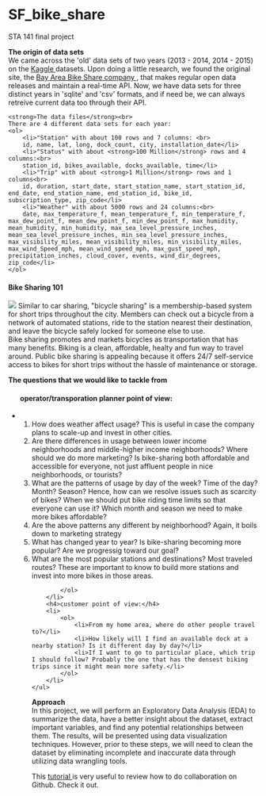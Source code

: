 # SF_bike_share
STA 141 final project

<p> <strong>The origin of data sets</strong><br>
We came across the 'old' data sets of two years (2013 - 2014, 2014 - 2015) on the <a href = 'https://www.kaggle.com/benhamner/sf-bay-area-bike-share'> Kaggle </a> datasets.
Upon doing a little research, we found the original site, the <a href = 'http://www.bayareabikeshare.com/open-data'> Bay Area Bike Share company </a>,  that makes regular open data releases and maintain a real-time API. Now, we have data sets for three distinct years in 'sqlite' and 'csv' formats, and if need be, we can always retreive current data too through their API.
</p>
<p>
	
	<strong>The data files</strong><br>
	There are 4 different data sets for each year:
	<ol>
		<li>"Station" with about 100 rows and 7 columns: <br>
		id, name, lat, long, dock_count, city, installation_date</li>
		<li>"Status" with about <strong>100 Million</strong> rows and 4 columns:<br>
		station_id, bikes_available, docks_available, time</li>
		<li>"Trip" with about <strong>1 Million</strong> rows and 1 columns<br>
		id, duration, start_date, start_station_name, start_station_id, end_date, end_station_name, end_station_id, bike_id, subscription_type, zip_code</li>
		<li>"Weather" with about 5000 rows and 24 columns:<br>
		date, max_temperature_f, mean_temperature_f, min_temperature_f, max_dew_point_f, mean_dew_point_f, min_dew_point_f, max_humidity, mean_humidity, min_humidity, max_sea_level_pressure_inches, mean_sea_level_pressure_inches, min_sea_level_pressure_inches, max_visibility_miles, mean_visibility_miles, min_visibility_miles, max_wind_Speed_mph, mean_wind_speed_mph, max_gust_speed_mph, precipitation_inches, cloud_cover, events, wind_dir_degrees, zip_code</li>
	</ol>
</p>

<p> 
	<h4><strong>Bike Sharing 101</strong><br></h4>
	<img src="http://www.sfbike.org/wp-content/uploads/2014/03/BikeShare-diagram.jpg">
	Similar to car sharing, "bicycle sharing" is a membership-based system for short trips throughout the city. Members can check out a bicycle from a network of automated stations, ride to the station nearest their destination, and leave the bicycle safely locked for someone else to use.<br>
	Bike sharing promotes and markets bicycles as transportation that has many benefits. Biking is a clean, affordable, healty and fun way to travel around. Public bike sharing is appealing because it offers 24/7 self-service access to bikes for short trips without the hassle of maintenance or storage.
</p>

<p>
	<strong>The questions that we would like to tackle from</strong>
	<ul><h4>operator/transporation planner point of view:</h4>
		<li>
			<ol>
				<li>How does weather affect usage? This is useful in case the company plans to scale-up and invest in other cities.</li>
				<li>Are there differences in usage between lower income neighborhoods and middle-higher income neighborhoods?
				Where should we do more marketing? Is bike-sharing both affordable and accessible for everyone, not just affluent people in nice neighborhoods, or tourists?</li>
				<li>What are the patterns of usage by day of the week? Time of the day? Month? Season? Hence, how can we resolve issues such as scarcity of bikes? When we should put bike riding time limits so that everyone can use it? Which month and season we need to make more bikes affordable?</li>
				<li>Are the above patterns any different by neighborhood? Again, it boils down to marketing strategy</li>
				<li>What has changed year to year? Is bike-sharing becoming more popular? Are we progressig toward our goal?</li>
				<li>What are the most popular stations and destinations? Most traveled routes? These are important to know to build more stations and invest into more bikes in those areas.</li>

			</ol>
		</li>
		<h4>customer point of view:</h4>
		<li>
			<ol>
				<li>From my home area, where do other people travel to?</li>
				<li>How likely will I find an available dock at a nearby station? Is it different day by day?</li>
				<li>If I want to go to particular place, which trip I should follow? Probably the one that has the densest biking trips since it might mean more safety.</li>
			</ol>
		</li>
	</ul>
</p>

<p>
	<strong>Approach</strong><br>
	In this project, we will perform an Exploratory Data Analysis (EDA) to summarize the data, have a better insight about the dataset, extract important variables, and find any potential relationships between them. The results, will be presented using data visualization techniques. However, prior to these steps, we will need to clean the dataset by eliminating incomplete and inaccurate data through utilizing data wrangling tools.<br>

</p>
<p>

This <a href = 'https://code.tutsplus.com/articles/team-collaboration-with-github--net-29876'> tutorial </a> is very useful to review how to do collaboration on Github. Check it out.

</p>












